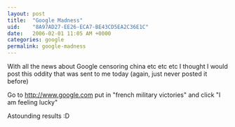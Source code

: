 ```yaml
---
layout: post
title:  "Google Madness"
uid:	"8A97AD27-EE26-ECA7-BE43CD5EA2C36E1C"
date:   2006-02-01 11:05 AM +0000
categories: google
permalink: google-madness
---
```

With all the news about Google censoring china etc etc etc I thought I would post this oddity that was sent to me today (again, just never posted it before)

Go to <a href="http://www.google.com">http://www.google.com</a> put in "french military victories" and click "I am feeling lucky"

Astounding results :D